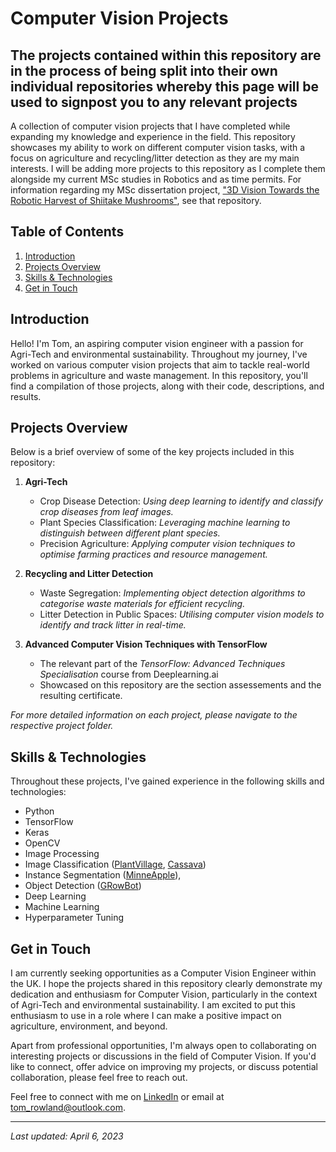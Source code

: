 # Computer Vision Projects
## The projects contained within this repository are in the process of being split into their own individual repositories whereby this page will be used to signpost you to any relevant projects 

A collection of computer vision projects that I have completed while expanding my knowledge and experience in the field. This repository showcases my ability to work on different computer vision tasks, with a focus on agriculture and recycling/litter detection as they are my main interests. I will be adding more projects to this repository as I complete them alongside my current MSc studies in Robotics and as time permits. For information regarding my MSc dissertation project, ["3D Vision Towards the Robotic Harvest of Shiitake Mushrooms"](https://github.com/trow-land/MSc-Dissertation-Shiitake-Harvest), see that repository.


## Table of Contents

1. [Introduction](#introduction)
2. [Projects Overview](#projects-overview)
3. [Skills & Technologies](#skills--technologies)
4. [Get in Touch](#get-in-touch)

## Introduction

Hello! I'm Tom, an aspiring computer vision engineer with a passion for Agri-Tech and environmental sustainability. Throughout my journey, I've worked on various computer vision projects that aim to tackle real-world problems in agriculture and waste management. In this repository, you'll find a compilation of those projects, along with their code, descriptions, and results.

## Projects Overview

Below is a brief overview of some of the key projects included in this repository:

1. **Agri-Tech**
   - Crop Disease Detection: _Using deep learning to identify and classify crop diseases from leaf images._
   - Plant Species Classification: _Leveraging machine learning to distinguish between different plant species._
   - Precision Agriculture: _Applying computer vision techniques to optimise farming practices and resource management._

2. **Recycling and Litter Detection**
   - Waste Segregation: _Implementing object detection algorithms to categorise waste materials for efficient recycling._
   - Litter Detection in Public Spaces: _Utilising computer vision models to identify and track litter in real-time._
   
3. **Advanced Computer Vision Techniques with TensorFlow**
   - The relevant part of the _TensorFlow: Advanced Techniques Specialisation_ course from Deeplearning.ai
   - Showcased on this repository are the section assessements and the resulting certificate.
    
_For more detailed information on each project, please navigate to the respective project folder._

## Skills & Technologies

Throughout these projects, I've gained experience in the following skills and technologies:

- Python
- TensorFlow
- Keras
- OpenCV
- Image Processing
- Image Classification ([PlantVillage](https://github.com/trow-land/Computer-Vision-Projects/blob/main/Plant_Diseases_KerasTuner_InceptionV3.ipynb), [Cassava](https://github.com/trow-land/Computer-Vision-Projects/blob/main/CassavaDisease_EfficientNetv2_KerasTuner.ipynb))
- Instance Segmentation ([MinneApple](https://github.com/trow-land/Computer-Vision-Projects/blob/main/AppleSegmentation_UNet_MinneApple.ipynb)), 
- Object Detection ([GRowBot](https://github.com/trow-land/Computer-Vision-Projects/tree/main/GRowBot))
- Deep Learning
- Machine Learning
- Hyperparameter Tuning

## Get in Touch

I am currently seeking opportunities as a Computer Vision Engineer within the UK. I hope the projects shared in this repository clearly demonstrate my dedication and enthusiasm for Computer Vision, particularly in the context of Agri-Tech and environmental sustainability. I am excited to put this enthusiasm to use in a role where I can make a positive impact on agriculture, environment, and beyond.

Apart from professional opportunities, I'm always open to collaborating on interesting projects or discussions in the field of Computer Vision. If you'd like to connect, offer advice on improving my projects, or discuss potential collaboration, please feel free to reach out.

Feel free to connect with me on [LinkedIn](https://www.linkedin.com/in/thomas-rowland-07a785155/) or email at [tom_rowland@outlook.com](mailto:tom_rowland@outlook.com). 

---

_Last updated: April 6, 2023_
